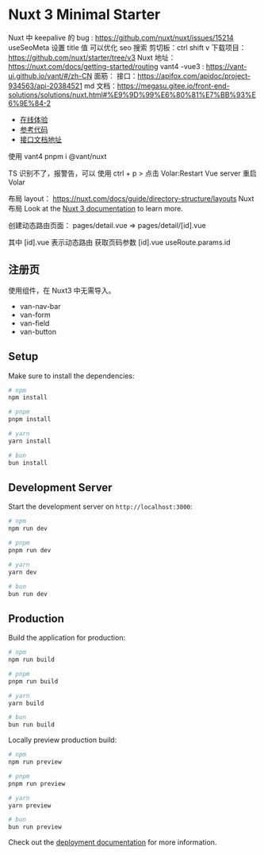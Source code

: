 # Nuxt 3 Minimal Starter

Nuxt 中 keepalive 的 bug : https://github.com/nuxt/nuxt/issues/15214  
useSeoMeta 设置 title 值 可以优化 seo 搜索
剪切板：ctrl shift v
下载项目： https://github.com/nuxt/starter/tree/v3
Nuxt 地址： https://nuxt.com/docs/getting-started/routing
vant4 -vue3 : https://vant-ui.github.io/vant/#/zh-CN
面筋：
接口：https://apifox.com/apidoc/project-934563/api-20384521
md 文档：https://megasu.gitee.io/front-end-solutions/solutions/nuxt.html#%E9%9D%99%E6%80%81%E7%BB%93%E6%9E%84-2

- [在线体验](https://nuxt-interview.vercel.app/register)
- [参考代码](https://gitee.com/Megasu/nuxt-interview)
- [接口文档地址](https://www.apifox.cn/apidoc/project-934563/api-20384515)

使用 vant4
pnpm i @vant/nuxt

TS 识别不了，报警告，可以 使用 ctrl + p > 点击 Volar:Restart Vue server 重启 Volar

布局 layout： https://nuxt.com/docs/guide/directory-structure/layouts Nuxt 布局
Look at the [Nuxt 3 documentation](https://nuxt.com/docs/getting-started/introduction) to learn more.

创建动态路由页面：
pages/detail.vue => pages/detail/[id].vue

其中 [id].vue 表示动态路由
获取页码参数 [id].vue useRoute.params.id

## 注册页

使用组件，在 Nuxt3 中无需导入。

- van-nav-bar
- van-form
- van-field
- van-button

## Setup

Make sure to install the dependencies:

```bash
# npm
npm install

# pnpm
pnpm install

# yarn
yarn install

# bun
bun install
```

## Development Server

Start the development server on `http://localhost:3000`:

```bash
# npm
npm run dev

# pnpm
pnpm run dev

# yarn
yarn dev

# bun
bun run dev
```

## Production

Build the application for production:

```bash
# npm
npm run build

# pnpm
pnpm run build

# yarn
yarn build

# bun
bun run build
```

Locally preview production build:

```bash
# npm
npm run preview

# pnpm
pnpm run preview

# yarn
yarn preview

# bun
bun run preview
```

Check out the [deployment documentation](https://nuxt.com/docs/getting-started/deployment) for more information.
